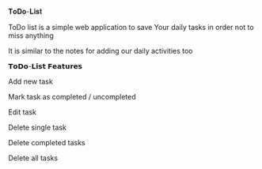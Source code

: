 𝐓𝐨𝐃𝐨-𝐋𝐢𝐬𝐭

ToDo list is a simple web application to save Your daily tasks in order not to miss anything

It is similar to the notes for adding our daily activities too

𝗧𝗼𝗗𝗼-𝗟𝗶𝘀𝘁 𝗙𝗲𝗮𝘁𝘂𝗿𝗲𝘀

Add new task

Mark task as completed / uncompleted

Edit task

Delete single task

Delete completed tasks

Delete all tasks
